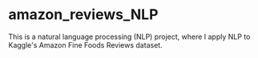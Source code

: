 # amazon_reviews_NLP

This is a natural language processing (NLP) project, where I apply NLP to Kaggle's Amazon Fine Foods Reviews dataset.
